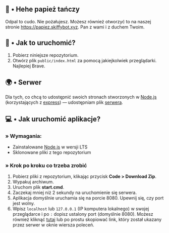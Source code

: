## 🧀 • Hehe papież tańczy
Odpal to cudo. Nie pożałujesz. Możesz również otworzyć to na naszej stronie https://papiez.skiffybot.xyz. Pan z wami i z duchem Twoim.

## 🍰 • Jak to uruchomić?
1. Pobierz niniejsze repozytorium.
2. Otwórz plik `public/index.html` za pomocą jakiejkolwiek przeglądarki. Najlepiej Brave.

## 🌍 • Serwer
Dla tych, co chcą to udostępnić swoich stronach stworzonych w [Node.js](https://nodejs.org/en) (korzystających z [express](https://www.npmjs.com/package/express)) — udostępniam plik [serwera](https://papiez.skiffybot.xyz).

## 💻 • Jak uruchomić aplikacje?
### » Wymagania:
- Zainstalowane [Node.js](https://nodejs.org/en) w wersji LTS
- Sklonowane pliki z tego repozytorium

### » Krok po kroku co trzeba zrobić
1. Pobierz pliki z repozytorium, klikając przycisk **Code > Download Zip**.
2. Wypakuj archiwum.
3. Uruchom plik **start.cmd**.
4. Zaczekaj mniej niż 2 sekundy na uruchomienie się serwera.
5. Aplikacja domyślnie uruchamia się na porcie 8080. Upewnij się, czy port jest wolny.
6. Wpisz `localhost` lub `127.0.0.1` (IP komputera lokalnego) w swojej przeglądarce i po `:` dopisz ustalony port (domyślnie 8080). Możesz również kliknąć [tutaj](http://127.0.0.1:8080) lub po prostu skopiować link, który został ukazany przez serwer w oknie wiersza poleceń.